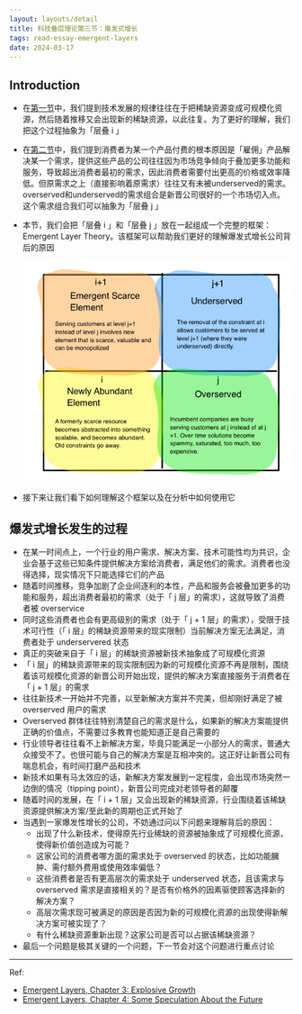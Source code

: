 ```yaml
---
layout: layouts/detail
title: 科技叠层理论第三节：爆发式增长
tags: read-essay-emergent-layers
date: 2024-03-17
---
```

## Introduction
* 在<a href="https://www.littletunnel.com/read/essay-emergent-layers/emergent-layers-chapter-1-new-value-creation/" data-note-url="/read/essay-emergent-layers/emergent-layers-chapter-1-new-value-creation/">第一节</a>中，我们提到技术发展的规律往往在于把稀缺资源变成可规模化资源，然后随着推移又会出现新的稀缺资源，以此往复。为了更好的理解，我们把这个过程抽象为「层叠 i 」
* 在<a href="https://www.littletunnel.com/read/essay-emergent-layers/emergent-layers-chapter-2-explosive-demand/" data-note-url="/read/essay-emergent-layers/emergent-layers-chapter-2-explosive-demand/">第二节</a>中，我们提到消费者为某一个产品付费的根本原因是「雇佣」产品解决某一个需求，提供这些产品的公司往往因为市场竞争倾向于叠加更多功能和服务，导致超出消费者最初的需求，因此消费者需要付出更高的价格或效率降低。但原需求之上（直接影响着原需求）往往又有未被underserved的需求。overserved和underserved的需求组合是新晋公司很好的一个市场切入点。这个需求组合我们可以抽象为「层叠 j 」
* 本节，我们会把「层叠 i 」和「层叠 j 」放在一起组成一个完整的框架：Emergent Layer Theory。该框架可以帮助我们更好的理解爆发式增长公司背后的原因

    ![Emergent Layers I and J columns](/static/img/emergent-layers-i-and-j-cols.png)

* 接下来让我们看下如何理解这个框架以及在分析中如何使用它

## 爆发式增长发生的过程
* 在某一时间点上，一个行业的用户需求、解决方案、技术可能性均为共识，企业会基于这些已知条件提供解决方案给消费者，满足他们的需求。消费者也没得选择，现实情况下只能选择它们的产品
* 随着时间推移，竞争加剧了企业间逐利的本性，产品和服务会被叠加更多的功能和服务，超出消费者最初的需求（处于「 j 层」的需求），这就导致了消费者被 overservice
* 同时这些消费者也会有更高级别的需求（处于「 j + 1 层」的需求），受限于技术可行性（「 i 层」的稀缺资源带来的现实限制）当前解决方案无法满足，消费者处于 underservered 状态
* 真正的突破来自于「 i 层」的稀缺资源被新技术抽象成了可规模化资源
* 「 i 层」的稀缺资源带来的现实限制因为新的可规模化资源不再是限制，围绕着该可规模化资源的新晋公司开始出现，提供的解决方案直接服务于消费者在「 j + 1 层」的需求
* 往往新技术一开始并不完善，以至新解决方案并不完美，但却刚好满足了被 overserved 用户的需求
* Overserved 群体往往特别清楚自己的需求是什么，如果新的解决方案能提供正确的价值点，不需要过多教育也能知道正是自己需要的
* 行业领导者往往看不上新解决方案，毕竟只能满足一小部分人的需求，普通大众接受不了。也很可能与自己的解决方案是互相冲突的。这正好让新晋公司有喘息机会，有时间打磨产品和技术
* 新技术如果有马太效应的话，新解决方案发展到一定程度，会出现市场突然一边倒的情况（tipping point），新晋公司完成对老领导者的颠覆
* 随着时间的发展，在「 i + 1 层」又会出现新的稀缺资源，行业围绕着该稀缺资源提供解决方案/至此新的周期也正式开始了
* 当遇到一家爆发性增长的公司，不妨通过问以下问题来理解背后的原因：
    * 出现了什么新技术，使得原先行业稀缺的资源被抽象成了可规模化资源，使得新价值创造成为可能？
    * 这家公司的消费者哪方面的需求处于 overserved 的状态，比如功能臃肿、需付额外费用或使用效率偏低？
    * 这些消费者是否有更高层次的需求处于 underserved 状态，且该需求与 overserved 需求是直接相关的？是否有价格外的因素驱使顾客选择新的解决方案？
    * 高层次需求现可被满足的原因是否因为新的可规模化资源的出现使得新解决方案可被实现了？
    * 有什么稀缺资源重新出现？这家公司是否可以占据该稀缺资源？
* 最后一个问题是极其关键的一个问题，下一节会对这个问题进行重点讨论

---
Ref:
- <a href="https://medium.com/swlh/emergent-layers-chapter-3-explosive-growth-23cc44688999#.fno6nmdik">Emergent Layers, Chapter 3: Explosive Growth</a>
- <a href="https://medium.com/swlh/emergent-layers-chapter-4-some-speculation-about-the-future-7964d89dc1c3">Emergent Layers, Chapter 4: Some Speculation About the Future</a>